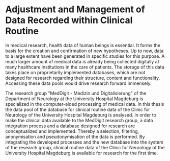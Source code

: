 # Adjustment and Management of Data Recorded within Clinical Routine
In medical research, health data of human beings is essential. It forms the basis for the creation and confirmation of new hypotheses. Up to now, data to a large extent have been generated in specific studies for this purpose. A much larger amount of medical data is already being collected digitally at many healthcare institutions in the care of patients. The storage of this data takes place on proprietarily implemented databases, which are not designed for research regarding their structure, content and functionality. Accessing these data pools would drive research forward immensely.

The research group "MedDigit - Medizin und Digitalisierung" of the Department of Neurology at the University Hospital Magdeburg is specialized in the computer-aided processing of medical data. In this thesis the data pool of the database for clinical routine data of the Clinic for Neurology of the University Hospital Magdeburg is analysed. In order to make the clinical data available to the MedDigit research group, a data integration process and a database designed for research are conceptualized and implemented. Thereby a selection, filtering, anonymisation and pseudonymisation of the data is performed. By integrating the developed processes and the new database into the system of the research group, clinical routine data of the Clinic for Neurology of the University Hospital Magdeburg is available for research for the first time.
